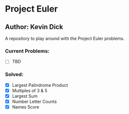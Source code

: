 # Project Euler
## Author: Kevin Dick

A repository to play around with the Project Euler problems.

### Current Problems:
- [ ] TBD

### Solved:
- [x] Largest Palindrome Product 
- [x] Multiples of 3 & 5
- [x] Largest Sum
- [x] Number Letter Counts
- [x] Names Score
